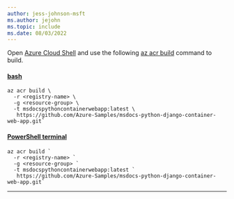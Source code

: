 ```yaml
---
author: jess-johnson-msft
ms.author: jejohn
ms.topic: include
ms.date: 08/03/2022
---
```


Open [Azure Cloud Shell](/azure/cloud-shell/overview) and use the following [az acr build](/cli/azure/acr?branch#az-acr-build) command to build.

#### [bash](#tab/terminal-bash)

```Docker
az acr build \
  -r <registry-name> \ 
  -g <resource-group> \
  -t msdocspythoncontainerwebapp:latest \
   https://github.com/Azure-Samples/msdocs-python-django-container-web-app.git`
```

#### [PowerShell terminal](#tab/terminal-powershell)

```Docker
az acr build `
  -r <registry-name> `
  -g <resource-group> `
  -t msdocspythoncontainerwebapp:latest `
   https://github.com/Azure-Samples/msdocs-python-django-container-web-app.git`
```

---
